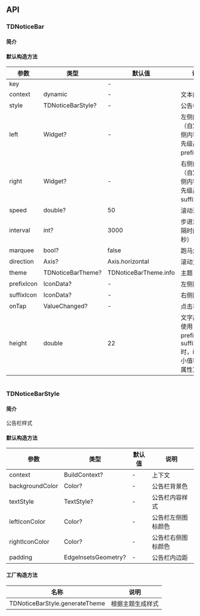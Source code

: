 ## API
### TDNoticeBar
#### 简介

#### 默认构造方法

| 参数 | 类型 | 默认值 | 说明 |
| --- | --- | --- | --- |
| key |  | - |  |
| context | dynamic | - | 文本内容 |
| style | TDNoticeBarStyle? | - | 公告栏样式 |
| left | Widget? | - | 左侧内容（自定义左侧内容，优先级高于prefixIcon） |
| right | Widget? | - | 右侧内容（自定义右侧内容，优先级高于suffixIcon） |
| speed | double? | 50 | 滚动速度 |
| interval | int? | 3000 | 步进滚动间隔时间（毫秒） |
| marquee | bool? | false | 跑马灯效果 |
| direction | Axis? | Axis.horizontal | 滚动方向 |
| theme | TDNoticeBarTheme? | TDNoticeBarTheme.info | 主题 |
| prefixIcon | IconData? | - | 左侧图标 |
| suffixIcon | IconData? | - | 右侧图标 |
| onTap | ValueChanged? | - | 点击事件 |
| height | double | 22 | 文字高度 (当使用prefixIcon或suffixIcon时，icon大小值等于该属性） |

```
```
 ### TDNoticeBarStyle
#### 简介
公告栏样式
#### 默认构造方法

| 参数 | 类型 | 默认值 | 说明 |
| --- | --- | --- | --- |
| context | BuildContext? | - | 上下文 |
| backgroundColor | Color? | - | 公告栏背景色 |
| textStyle | TextStyle? | - | 公告栏内容样式 |
| leftIconColor | Color? | - | 公告栏左侧图标颜色 |
| rightIconColor | Color? | - | 公告栏右侧图标颜色 |
| padding | EdgeInsetsGeometry? | - | 公告栏内边距 |


#### 工厂构造方法

| 名称  | 说明 |
| --- |  --- |
| TDNoticeBarStyle.generateTheme  | 根据主题生成样式 |
